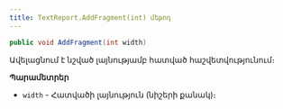 ```yaml
---
title: TextReport.AddFragment(int) մեթոդ
---
```


```c#
public void AddFragment(int width)
```

Ավելացնում է նշված լայնությամբ հատված հաշվետվությունում։

**Պարամետրեր**

* `width` - Հատվածի լայնություն (նիշերի քանակ)։
